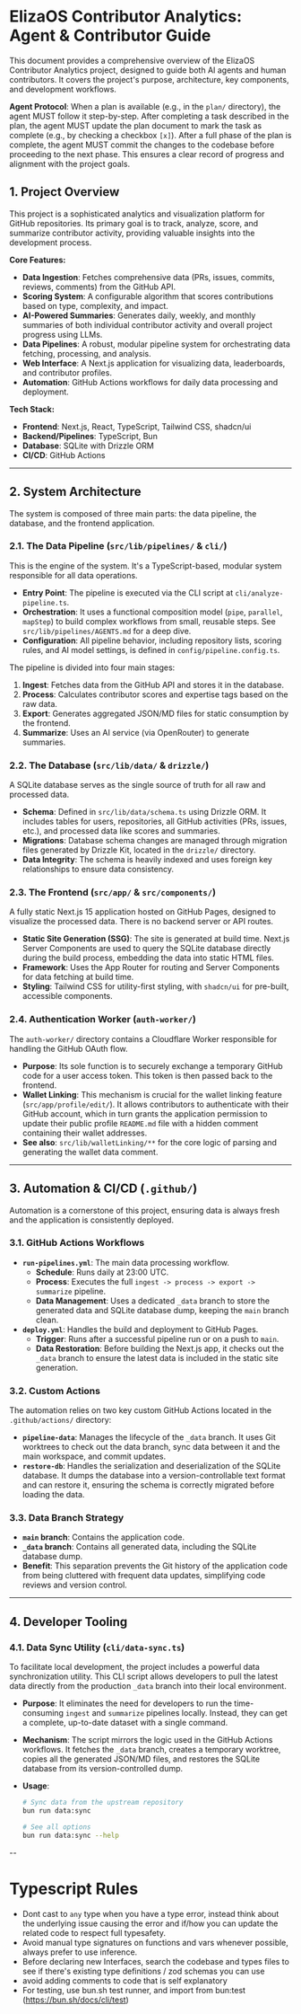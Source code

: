 # ElizaOS Contributor Analytics: Agent & Contributor Guide

This document provides a comprehensive overview of the ElizaOS Contributor Analytics project, designed to guide both AI agents and human contributors. It covers the project's purpose, architecture, key components, and development workflows.

**Agent Protocol**: When a plan is available (e.g., in the `plan/` directory), the agent MUST follow it step-by-step. After completing a task described in the plan, the agent MUST update the plan document to mark the task as complete (e.g., by checking a checkbox `[x]`). After a full phase of the plan is complete, the agent MUST commit the changes to the codebase before proceeding to the next phase. This ensures a clear record of progress and alignment with the project goals.

## 1. Project Overview

This project is a sophisticated analytics and visualization platform for GitHub repositories. Its primary goal is to track, analyze, score, and summarize contributor activity, providing valuable insights into the development process.

**Core Features:**

- **Data Ingestion**: Fetches comprehensive data (PRs, issues, commits, reviews, comments) from the GitHub API.
- **Scoring System**: A configurable algorithm that scores contributions based on type, complexity, and impact.
- **AI-Powered Summaries**: Generates daily, weekly, and monthly summaries of both individual contributor activity and overall project progress using LLMs.
- **Data Pipelines**: A robust, modular pipeline system for orchestrating data fetching, processing, and analysis.
- **Web Interface**: A Next.js application for visualizing data, leaderboards, and contributor profiles.
- **Automation**: GitHub Actions workflows for daily data processing and deployment.

**Tech Stack:**

- **Frontend**: Next.js, React, TypeScript, Tailwind CSS, shadcn/ui
- **Backend/Pipelines**: TypeScript, Bun
- **Database**: SQLite with Drizzle ORM
- **CI/CD**: GitHub Actions

---

## 2. System Architecture

The system is composed of three main parts: the data pipeline, the database, and the frontend application.

### 2.1. The Data Pipeline (`src/lib/pipelines/` & `cli/`)

This is the engine of the system. It's a TypeScript-based, modular system responsible for all data operations.

- **Entry Point**: The pipeline is executed via the CLI script at `cli/analyze-pipeline.ts`.
- **Orchestration**: It uses a functional composition model (`pipe`, `parallel`, `mapStep`) to build complex workflows from small, reusable steps. See `src/lib/pipelines/AGENTS.md` for a deep dive.
- **Configuration**: All pipeline behavior, including repository lists, scoring rules, and AI model settings, is defined in `config/pipeline.config.ts`.

The pipeline is divided into four main stages:

1.  **Ingest**: Fetches data from the GitHub API and stores it in the database.
2.  **Process**: Calculates contributor scores and expertise tags based on the raw data.
3.  **Export**: Generates aggregated JSON/MD files for static consumption by the frontend.
4.  **Summarize**: Uses an AI service (via OpenRouter) to generate summaries.

### 2.2. The Database (`src/lib/data/` & `drizzle/`)

A SQLite database serves as the single source of truth for all raw and processed data.

- **Schema**: Defined in `src/lib/data/schema.ts` using Drizzle ORM. It includes tables for users, repositories, all GitHub activities (PRs, issues, etc.), and processed data like scores and summaries.
- **Migrations**: Database schema changes are managed through migration files generated by Drizzle Kit, located in the `drizzle/` directory.
- **Data Integrity**: The schema is heavily indexed and uses foreign key relationships to ensure data consistency.

### 2.3. The Frontend (`src/app/` & `src/components/`)

A fully static Next.js 15 application hosted on GitHub Pages, designed to visualize the processed data. There is no backend server or API routes.

- **Static Site Generation (SSG)**: The site is generated at build time. Next.js Server Components are used to query the SQLite database directly during the build process, embedding the data into static HTML files.
- **Framework**: Uses the App Router for routing and Server Components for data fetching at build time.
- **Styling**: Tailwind CSS for utility-first styling, with `shadcn/ui` for pre-built, accessible components.

### 2.4. Authentication Worker (`auth-worker/`)

The `auth-worker/` directory contains a Cloudflare Worker responsible for handling the GitHub OAuth flow.

- **Purpose**: Its sole function is to securely exchange a temporary GitHub code for a user access token. This token is then passed back to the frontend.
- **Wallet Linking**: This mechanism is crucial for the wallet linking feature (`src/app/profile/edit/`). It allows contributors to authenticate with their GitHub account, which in turn grants the application permission to update their public profile `README.md` file with a hidden comment containing their wallet addresses.
- **See also**: `src/lib/walletLinking/**` for the core logic of parsing and generating the wallet data comment.

---

## 3. Automation & CI/CD (`.github/`)

Automation is a cornerstone of this project, ensuring data is always fresh and the application is consistently deployed.

### 3.1. GitHub Actions Workflows

- **`run-pipelines.yml`**: The main data processing workflow.
  - **Schedule**: Runs daily at 23:00 UTC.
  - **Process**: Executes the full `ingest -> process -> export -> summarize` pipeline.
  - **Data Management**: Uses a dedicated `_data` branch to store the generated data and SQLite database dump, keeping the `main` branch clean.
- **`deploy.yml`**: Handles the build and deployment to GitHub Pages.
  - **Trigger**: Runs after a successful pipeline run or on a push to `main`.
  - **Data Restoration**: Before building the Next.js app, it checks out the `_data` branch to ensure the latest data is included in the static site generation.

### 3.2. Custom Actions

The automation relies on two key custom GitHub Actions located in the `.github/actions/` directory:

- **`pipeline-data`**: Manages the lifecycle of the `_data` branch. It uses Git worktrees to check out the data branch, sync data between it and the main workspace, and commit updates.
- **`restore-db`**: Handles the serialization and deserialization of the SQLite database. It dumps the database into a version-controllable text format and can restore it, ensuring the schema is correctly migrated before loading the data.

### 3.3. Data Branch Strategy

- **`main` branch**: Contains the application code.
- **`_data` branch**: Contains all generated data, including the SQLite database dump.
- **Benefit**: This separation prevents the Git history of the application code from being cluttered with frequent data updates, simplifying code reviews and version control.

---

## 4. Developer Tooling

### 4.1. Data Sync Utility (`cli/data-sync.ts`)

To facilitate local development, the project includes a powerful data synchronization utility. This CLI script allows developers to pull the latest data directly from the production `_data` branch into their local environment.

- **Purpose**: It eliminates the need for developers to run the time-consuming `ingest` and `summarize` pipelines locally. Instead, they can get a complete, up-to-date dataset with a single command.
- **Mechanism**: The script mirrors the logic used in the GitHub Actions workflows. It fetches the `_data` branch, creates a temporary worktree, copies all the generated JSON/MD files, and restores the SQLite database from its version-controlled dump.
- **Usage**:

  ```bash
  # Sync data from the upstream repository
  bun run data:sync

  # See all options
  bun run data:sync --help
  ```

--

# Typescript Rules

- Dont cast to `any` type when you have a type error, instead think about the underlying issue causing the error and if/how you can update the related code to respect full typesafety.
- Avoid manual type signatures on functions and vars whenever possible, always prefer to use inference.
- Before declaring new Interfaces, search the codebase and types files to see if there's existing type definitions / zod schemas you can use
- avoid adding comments to code that is self explanatory
- For testing, use bun.sh test runner, and import from bun:test (https://bun.sh/docs/cli/test)
